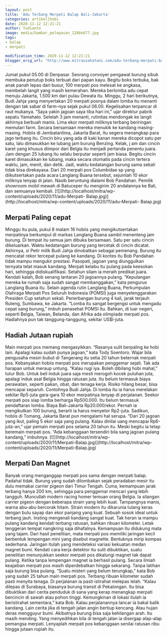 ```yaml
---
layout: post
title: 'Adu Terbang Merpati Balap Bali-Jakarta'
categories: artikel|hobi
date: 2020-11-12 12:21:21
author: Yudianto
image: media/Gambar_pelepasan_1280x677.jpg
tags:
- balap
- merpati

modification_time: 2020-11-12 12:21:21
blogger_orig_url: "http://www.mitrausahatani.com/adu-terbang-merpati-balap-bali-jakarta.html"
---
```


Jumat pukul 05.00 di Denpasar. Seorang convoyer pengawal burung sibuk membuka
penutup boks terbuat dari papan kayu. Begitu boks terbuka, bak anak panah
lepas dari busur, 100 merpati pos melesat ke angkasa, membelah langit yang
masih kemerahan. Mereka berlomba adu cepat menuju Jakarta, 1.500 km dari pulau
Dewata itu. Minggu, 2 hari berikutnya, Budi Jahja yang menyertakan 20 merpati
posnya dalam lomba itu menanti dengan tak sabar di farm-nya sejak pukul 06.00.
Kegelisahan terpancar di raut mukanya. “Saya yakin jagoan saya tiba hari ini,”
ujar direktur pabrik sepatu Yamahato. Setelah 3 jam menanti, rutinitas
mendongak ke langit akhirnya berbuah manis. Lima ekor merpati miliknya terbang
beriringan memutari farm. Secara bersamaan mereka menukik ke kandang masing-
masing. Hobiis di Jembatanlima, Jakarta Barat, itu segera menangkap para jago
terbang itu. Cincin biru yang ada di kaki kanan mereka dicopot satu per satu,
lalu dimasukkan ke lubang jam burung Benzing. Kelak, j am dan cincin karet
yang khusus diimpor dari Belgia itu menjadi pertanda penentu juara. Jam dengan
25 lubang itu selalu berputar seperti jam biasa. Begitu cincin karet
dimasukkan ke lubang, maka secara otomatis pada cincin tertera waktu, jam,
menit, dan detik. Jadi, waktu kedatangan burung sama sekali tidak bisa
direkayasa. Dari 20 merpati pos Columbidae sp yang diikutsertakan pada acara
Langlang Buana tersebut, sejumlah 10 ekor miliknya lenyap di jalan. Nasib
beruntung dialami Bob Pandahan. Pemilik showroom mobil mewah di Batuceper itu
mengirim 20 andalannya ke Bali, dan semuanya kembali.
[![](http://localhost/mitra/wp-content/uploads/2020/11/adu-Merpati-
Balap.jpg)](http://localhost/mitra/wp-content/uploads/2020/11/adu-Merpati-
Balap.jpg)

## Merpati Paling cepat

Minggu itu pula, pukul 8 malam 16 hobiis yang mengikutsertakan merpatinya
berkumpul di markas Langlang Buana sambil menenteng jam burung. Di tempat itu
semua jam dibuka bersamaan. Satu per satu cincin dikeluarkan. Waktu kedatangan
burung yang tercetak di cincin dicatat. Akhirnya, si Petir milik Budi Jahja
dinobatkan sebagai pemenang. Burung itu mencatat rekor tercepat pulang ke
kandang. Di kontes itu Bob Pandahan tidak mampu mengukir prestasi. Pasopati,
jagoan yang diunggulkan ternyata telat masuk kandang. Merpati kelabu itu
pulang pada keesokan hari, sehingga didiskualifikasi. Setahun silam ia meraih
predikat juara. Kendati kalah, Bob senang lantaran 20 jagoannya pulang.
“Kepulangan mereka ke rumah saja sudah sangat membanggakan,” kata pengurus
Langlang Buana itu. Selain agenda rutin Langlang Buana, Perkumpulan Olahraga
Merpati Pos Seluruh Indonesia (POMSI) juga menyelenggarakan Presiden Cup
setahun sekali. Penerbangan burung 4 kali, jarak terjauh Ruteng, Sumbawa, ke
Jakarta. “Lomba itu sangat bergengsi untuk mengadu cepat sang burung,” imbuh
penasehat POMSI itu. Bahkan, di luar negeri, seperti Belgia, Taiwan, Belanda,
dan Afrika ada olimpiade merpati pos. Hadiahnya pun tak tanggung-tanggung,
sekitar US$l-juta.

## Hadiah Jutaan rupiah

Main merpati pos memang mengasyikkan. “Rasanya sulit berpaling ke hobi lain.
Apalagi kalau sudah punya jagoan,” kata Tody Soentoro. Wajar bila pengusaha
mesin bubut di Tangerang itu setia 20 tahun beternak merpati pos. Kebanyakan
hobiis merpati pos merupakan penggemar sejati. Tak ada harapan untuk meraup
untung. “Kalau rugi iya. Boleh dibilang hobi mahal,” tutur Bob. Untuk beli
induk juara saja mesti merogoh kocek puluhan juta, apalagi induk asal Belgia
hingga ratusan juta. Itu belum termasuk biaya perawatan, seperti pakan, obat,
dan tenaga kerja. Risiko hilang besar, bisa mencapai separuh. Contohnya Budi
Jahja. Di lomba itu ia harus merelakan sekitar Rp5-juta gara-gara 10 ekor
merpatinya lenyap di perjalanan. Seekor merpati pos siap lomba berharga
Rp500.000. Itu belum termasuk pendaftaran lomba. Biaya Bali-Jakarta
Rp20.000/ekor. Pernah ia mengikutkan 100 burung, berarti ia harus menyetor
Rp2-juta. Sadikun, hobiis di Tomang, Jakarta Barat pun mengalami hal serupa.
“Dari 20 jagoan yang ikut, paling 5 ekor saja yang pulang. Kalau dinilai uang
mencapai Rp6-juta-an,” ujar pemain merpati pos selama 20 tahun itu. Meski
begitu ia tetap beremain merpati pos. “Ada kebanggaan tersendiri bila sang
jagoan pulang kandang,” imbuhnya. [![](http://localhost/mitra/wp-
content/uploads/2020/11/Merpati-Balap.jpg)](http://localhost/mitra/wp-
content/uploads/2020/11/Merpati-Balap.jpg)

## Merpati Dan Magnet

Banyak orang menganggap merpati pos sama dengan merpati balap. Padahal tidak.
Burung yang sudah dilombakan sejak peradaban mesir itu dulu memakai carrier
pigeon dari Timur Tengah. Cuma, kemampuan jarak terbang hanya 200 km, sehingga
para penggemar mencari yang lebih tangguh. Muncullah modern racing homer
temuan orang Belgia. Ia silangan carrier pigeon dengan beberapa strain yang
lebih kuat. Tampangnya manis, warna abu-abu bercorak hitam. Strain modern itu
dikarunia tulang keras dengan bulu sayap dan ekor panjang yang kuat. Sebuah
sosok ideal untuk terbang jauh. Insting mengenali kandang sangat kuat. Tak
heran ia mampu pulang kandang kendati terbang ratusan, bahkan ribuan
kilometer. Letak tenggeran tempat nangkring saja dihafalnya. Kemampuan itu
didukung mata yang tajam. Dari hasil penelitian, mata merpati pos memiliki
jaringan kecil berbentuk lempengan mini yang disebut magnette. Bentuknya mirip
kompas sederhana. Jaringan itulah yang mendeteksi variasi kekuatan medan
magnet bumi. Kendati cara kerja detektor itu sulit dibuktikan, suatu
penelitian menunjukkan seekor merpati pos dikalungi magnet tak dapat pulang.
Ketika tanpa lempengan magnet ia berhasil pulang. Secara ilmiah keajaiban
merpati pos masih diperdebatkan hingga sekarang. Tanpa latihan saja burung
bisa pulang. “Suatu misteri yang belum terungkap,” kata Bob yang sudah 25
tahun main merpati pos. Terbang ribuan kilometer sudah pasti menyita tenaga.
Di perjalanan ia pasti istirahat melepas lelah. “Kalau dilepas di Surabaya,
biasanya burung transit di Pekalongan. Itu bisa dibuktikan dari cerita
penduduk di sana yang kerap menangkap merpati bercincin di sawah atau pohon
tinggi. Kemungkinan di lokasi itulah ia beristirahat sementara,” kata Bob.
Kalau perjalanannya lancar ia bakal balik kandang. Lain cerita jika di tengah
jalan angin bertiup kencang. Atau hujan deras mengguyur bumi. Akibatnya burung
bisa saja kehilangan arah. Itu masih mending. Yang menyedihkan bila di tengah
jalan ia disergap alap-alap pemangsa merpati. Lenyaplah merpati pos kebanggaan
senilai ratusan ribu hingga jutaan rupiah itu.


